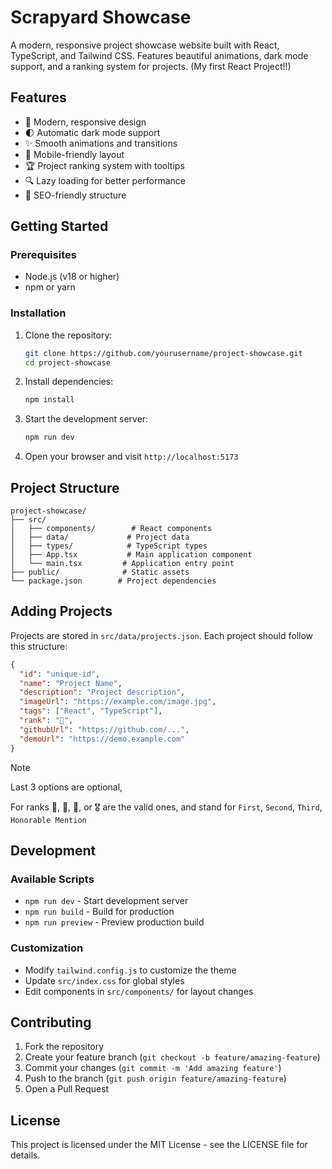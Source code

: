 # Scrapyard Showcase

A modern, responsive project showcase website built with React, 
TypeScript, and Tailwind CSS. 
Features beautiful animations, dark mode support, and a ranking system for projects.
(My first React Project!!)

## Features

- 🎨 Modern, responsive design
- 🌓 Automatic dark mode support
- ✨ Smooth animations and transitions
- 📱 Mobile-friendly layout
- 🏆 Project ranking system with tooltips
- 🔍 Lazy loading for better performance
- 🎯 SEO-friendly structure

## Getting Started

### Prerequisites

- Node.js (v18 or higher)
- npm or yarn

### Installation

1. Clone the repository:
   ```bash
   git clone https://github.com/yourusername/project-showcase.git
   cd project-showcase
   ```

2. Install dependencies:
   ```bash
   npm install
   ```

3. Start the development server:
   ```bash
   npm run dev
   ```

4. Open your browser and visit `http://localhost:5173`

## Project Structure

```
project-showcase/
├── src/
│   ├── components/        # React components
│   ├── data/             # Project data
│   ├── types/            # TypeScript types
│   ├── App.tsx           # Main application component
│   └── main.tsx         # Application entry point
├── public/              # Static assets
└── package.json        # Project dependencies
```

## Adding Projects

Projects are stored in `src/data/projects.json`. Each project should follow this structure:

```json
{
  "id": "unique-id",
  "name": "Project Name",
  "description": "Project description",
  "imageUrl": "https://example.com/image.jpg",
  "tags": ["React", "TypeScript"],
  "rank": "🥇",
  "githubUrl": "https://github.com/...",
  "demoUrl": "https://demo.example.com"
}
```

> [!NOTE]
> Last 3 options are optional,
> 
> For ranks 🥇, 🥈, 🥉, or 🎖️ are the valid ones, 
> and stand for `First`, `Second`, `Third`, `Honorable Mention`

## Development

### Available Scripts

- `npm run dev` - Start development server
- `npm run build` - Build for production
- `npm run preview` - Preview production build

### Customization

- Modify `tailwind.config.js` to customize the theme
- Update `src/index.css` for global styles
- Edit components in `src/components/` for layout changes

## Contributing

1. Fork the repository
2. Create your feature branch (`git checkout -b feature/amazing-feature`)
3. Commit your changes (`git commit -m 'Add amazing feature'`)
4. Push to the branch (`git push origin feature/amazing-feature`)
5. Open a Pull Request

## License

This project is licensed under the MIT License - see the LICENSE file for details.
